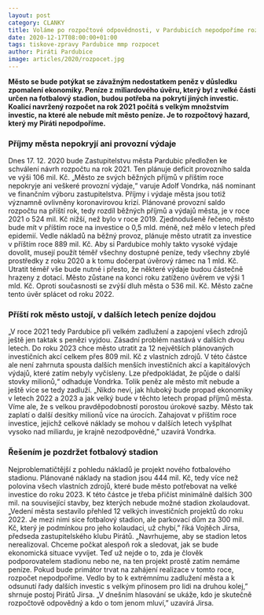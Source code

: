 ```yaml
---
layout: post
category: CLANKY
title: Voláme po rozpočtové odpovědnosti, v Pardubicích nepodpoříme rozpočet na rok 2021
date: 2020-12-17T08:00:00+01:00
tags: tiskove-zpravy Pardubice mmp rozpocet
author: Piráti Pardubice
image: articles/2020/rozpocet.jpg
---
```




**Město se bude potýkat  se závažným nedostatkem peněz v důsledku zpomalení
ekonomiky. Peníze z miliardového úvěru, který byl z velké části určen na
fotbalový stadion, budou potřeba  na pokrytí jiných investic. Koalicí navržený
rozpočet na rok 2021 počítá s velkým množstvím investic, na které ale nebude mít
město peníze. Je to rozpočtový hazard, který my Piráti nepodpoříme.**

### Příjmy města nepokryjí ani provozní výdaje

Dnes 17. 12. 2020 bude Zastupitelstvu města Pardubic předložen ke schválení
návrh rozpočtu na rok 2021. Ten plánuje deficit provozního salda ve výši 106
mil. Kč. „Město ze svých běžných příjmů v příštím roce nepokryje ani veškeré
provozní výdaje,“ varuje  Adolf Vondrka, náš nominant ve finančním výboru
zastupitelstva. Příjmy i výdaje města jsou totiž významně ovlivněny
koronavirovou krizí. Plánované provozní saldo rozpočtu na příští rok, tedy
rozdíl běžných příjmů a výdajů města, je v roce 2021 o 524 mil. Kč nižší, než
bylo v roce 2019. Zjednodušeně řečeno, město bude mít v příštím roce na
investice o 0,5 mld. méně, než mělo v letech před epidemií.
Vedle nákladů na běžný provoz, plánuje město utratit za investice v příštím roce
889 mil. Kč. Aby si Pardubice mohly takto vysoké výdaje dovolit, musejí použít
téměř všechny dostupné peníze, tedy všechny zbylé prostředky z roku 2020 a k
tomu dočerpat úvěrový rámec na 1 mld. Kč. Utratit téměř vše bude nutné i přesto,
že některé výdaje budou částečně hrazeny z dotací. Město zůstane  na konci roku
zatíženo úvěrem ve výši 1 mld. Kč. Oproti současnosti se zvýší dluh města o 536
mil. Kč. Město začne tento úvěr splácet od roku 2022.

### Příští rok město ustojí, v dalších letech peníze dojdou

„V roce 2021 tedy Pardubice při velkém zadlužení a zapojení všech zdrojů ještě
jen taktak s penězi vyjdou. Zásadní problém nastává v dalších dvou letech. Do
roku 2023 chce město utratit za 12 největších plánovaných investičních akcí
celkem přes 809 mil. Kč z vlastních zdrojů. V této částce ale není zahrnuta
spousta dalších menších investičních akcí a kapitálových výdajů, které zatím
nebyly vyčísleny. Lze předpokládat, že půjde o další stovky milionů,“ odhaduje
Vondrka. Tolik peněz ale město mít nebude a ještě více se tedy zadluží. „Nikdo
neví, jak hluboký bude propad ekonomiky v letech 2022 a 2023 a jak velký bude v
těchto letech propad příjmů města. Víme ale, že s velkou pravděpodobností
porostou úrokové sazby. Město tak zaplatí o další desítky milionů více na
úrocích. Zahajovat v příštím roce investice, jejichž celkové náklady se mohou v
dalších letech vyšplhat vysoko nad miliardu, je krajně nezodpovědné,” uzavírá
Vondrka.

### Řešením je pozdržet fotbalový stadion

Nejproblematičtější z pohledu nákladů je projekt nového fotbalového stadionu.
Plánované náklady na stadion jsou 444 mil. Kč, tedy více než polovina všech
vlastních zdrojů, které bude město potřebovat na velké investice do roku 2023. K
této částce je třeba přičíst minimálně dalších 300 mil. na související stavby,
bez kterých nebude možné stadion zkolaudovat. „Vedení města sestavilo přehled 12
velkých investičních projektů do roku 2022. Je mezi nimi sice fotbalový stadion,
ale parkovací dům za 300 mil. Kč, který je podmínkou pro jeho kolaudaci, už
chybí,” říká Vojtěch Jirsa, předseda zastupitelského klubu Pirátů. „Navrhujeme,
aby se stadion letos nerealizoval. Chceme počkat alespoň rok a sledovat, jak se
bude ekonomická situace vyvíjet. Teď už nejde o to, zda je člověk podporovatelem
stadionu nebo ne, na ten projekt prostě zatím nemáme peníze. Pokud bude primátor
trvat na zahájení realizace v tomto roce, rozpočet nepodpoříme. Vedlo by to k
extrémnímu zadlužení města a k odsunutí řady dalších investic s velkým přínosem
pro lidi na druhou kolej,” shrnuje postoj Pirátů Jirsa. „V dnešním hlasování se
ukáže, kdo je skutečně rozpočtově odpovědný a kdo o tom jenom mluví,” uzavírá
Jirsa.
